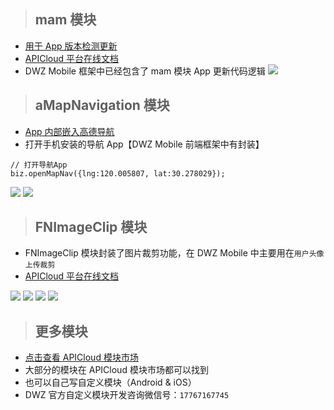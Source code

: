 > ## mam 模块

- [用于 App 版本检测更新](/doc/apicloud/package?id=发布和版本更新)
- [APICloud 平台在线文档](https://www.apicloud.com/mod_detail/mam)
- DWZ Mobile 框架中已经包含了 mam 模块 App 更新代码逻辑
  ![](../../_media/readme/checkUpdate.jpg)

> ## aMapNavigation 模块

- [App 内部嵌入高德导航](https://www.apicloud.com/mod_detail/aMapNavigation)
- 打开手机安装的导航 App【DWZ Mobile 前端框架中有封装】

```
// 打开导航App
biz.openMapNav({lng:120.005807, lat:30.278029});
```

![](../../_media/apicloud/aMapNavigation/1.jpg?height=568)
![](../../_media/apicloud/aMapNavigation/2.jpg?height=568)

> ## FNImageClip 模块

- FNImageClip 模块封装了图片裁剪功能，在 DWZ Mobile 中主要用在`用户头像上传裁剪`
- [APICloud 平台在线文档](https://www.apicloud.com/mod_detail/FNImageClip)

![](../../_media/apicloud/FNImageClip/1.jpg?height=360)
![](../../_media/apicloud/FNImageClip/2.jpg?height=360)
![](../../_media/apicloud/FNImageClip/3.jpg?height=360)
![](../../_media/apicloud/FNImageClip/4.jpg?height=360)

> ## 更多模块

- [点击查看 APICloud 模块市场](https://www.apicloud.com/modulestore)
- 大部分的模块在 APICloud 模块市场都可以找到
- 也可以自己写自定义模块（Android & iOS）
- DWZ 官方自定义模块开发咨询微信号：`17767167745`
